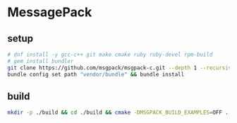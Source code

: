 MessagePack
===

## setup

```bash
# dnf install -y gcc-c++ git make cmake ruby ruby-devel rpm-build 
# gem install bundler
git clone https://github.com/msgpack/msgpack-c.git --depth 1 --recursive -b cpp-3.3.0
bundle config set path "vendor/bundle" && bundle install
```

## build

```bash
mkdir -p ./build && cd ./build && cmake -DMSGPACK_BUILD_EXAMPLES=OFF .. && make && ./main_app
```
